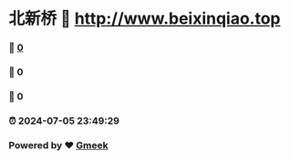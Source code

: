 # 北新桥 :link: http://www.beixinqiao.top 
### :page_facing_up: [0](http://www.beixinqiao.top/tag.html) 
### :speech_balloon: 0 
### :hibiscus: 0 
### :alarm_clock: 2024-07-05 23:49:29 
### Powered by :heart: [Gmeek](https://github.com/Meekdai/Gmeek)
